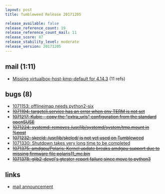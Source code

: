 ```yaml
---
layout: post
title: Tumbleweed Release 20171205

release_available: false
release_reference_count: 19
release_reference_count_mail: 11
release_score: 87
release_stability_level: moderate
release_version: 20171205
---
```


## mail (1:11)

- [Missing virtualbox-host-kmp-default for 4.14.3](https://lists.opensuse.org/opensuse-factory/2017-12/msg00159.html) (11 refs)

## bugs (8)

<!--more-->

- [1071153: offlineimap needs python2-six](https://bugzilla.opensuse.org/show_bug.cgi?id=1071153)
- ~~[1071194: targetcli.service has an error when env TERM is not set](https://bugzilla.opensuse.org/show_bug.cgi?id=1071194)~~
- ~~[1071217: Kubic - copy the "extra_urls" configuration from the standard openSUSE](https://bugzilla.opensuse.org/show_bug.cgi?id=1071217)~~
- ~~[1071224: systemd: removes /usr/lib/systemd/system/tmp.mount in %post](https://bugzilla.opensuse.org/show_bug.cgi?id=1071224)~~
- ~~[1071232: skecld: /usr/lib/skelcd/ is not yet used on Tumbleweed](https://bugzilla.opensuse.org/show_bug.cgi?id=1071232)~~
- [1071330: Shutdown takes very long time to be completed](https://bugzilla.opensuse.org/show_bug.cgi?id=1071330)
- ~~[1071375: amdgpu/Polaris: Kernel update breaks amdgpu support due to missing firmware file polaris11_mc.bin](https://bugzilla.opensuse.org/show_bug.cgi?id=1071375)~~
- ~~[1071378: glib2-devel's gtester-report failure since move to python3](https://bugzilla.opensuse.org/show_bug.cgi?id=1071378)~~



## links

- [mail announcement](https://lists.opensuse.org/opensuse-factory/2017-12/msg00149.html)
